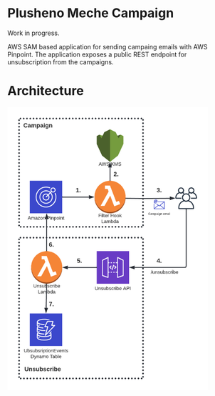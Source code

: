 # Plusheno Meche Campaign
Work in progress.

AWS SAM based application for sending campaing emails with AWS Pinpoint. The application exposes a public REST endpoint for unsubscription from the campaigns. 

# Architecture
<img src="architecture.png" width="450px">
